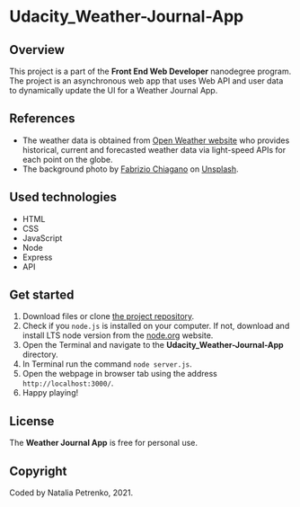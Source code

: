 # Udacity_Weather-Journal-App

## Overview
This project is a part of the **Front End Web Developer** nanodegree program. The project is an asynchronous web app that uses Web API and user data to dynamically update the UI for a Weather Journal App.

## References
 - The weather data is obtained from [Open Weather website](https://openweathermap.org/) who provides historical, current and forecasted weather data via light-speed APIs for each point on the globe.
 - The background photo by [Fabrizio Chiagano](https://unsplash.com/@fabriziochiagano?utm_source=unsplash&utm_medium=referral&utm_content=creditCopyText) on [Unsplash](https://unsplash.com/s/photos/zen?utm_source=unsplash&utm_medium=referral&utm_content=creditCopyText).

## Used technologies
- HTML
- CSS
- JavaScript
- Node
- Express
- API

## Get started
1. Download files or clone [the project repository](https://github.com/nat-x7205/Udacity_Weather-Journal-App).
2. Check if you `node.js` is installed on your computer. If not, download and install LTS node version from the [node.org](https://nodejs.org/en/) website.
3. Open the Terminal and navigate to the **Udacity_Weather-Journal-App** directory.
4. In Terminal run the command `node server.js`.
5. Open the webpage in browser tab using the address `http://localhost:3000/`.
6. Happy playing!

## License
The **Weather Journal App** is free for personal use.

## Copyright
Coded by Natalia Petrenko, 2021.
